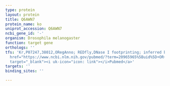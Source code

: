 ```yaml
---
type: protein
layout: protein
title: Q6AWN7
protein_name: ko
uniprot_accession: Q6AWN7
ncbi_gene_id: '-'
organism: Drosophila melanogaster
function: target gene
orthologs: ''
tfs: 'Kr,P07247,38012,ORegAnno; REDfly,DNase I footprinting; inferred by curator,&ensp;<a
  href="https://www.ncbi.nlm.nih.gov/pubmed/?term=20965965%5Buid%5D+OR+26578589%5Buid%5D+OR+9311990%5Buid%5D"
  target="_blank"><i uk-icon="icon: link"></i>Pubmed</a>'
targets: ''
binding_sites: ''

---
```

